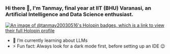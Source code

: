 ### Hi there 👋, I'm Tanmay, final year at IIT (BHU) Varanasi, an Artificial Intelligence and Data Science enthusiast.
[![An image of @tanmay20030516's Holopin badges, which is a link to view their full Holopin profile](https://holopin.me/tanmay20030516)](https://holopin.io/@tanmay20030516)
<!-- - 🔭 I’m currently working on ... -->
- 🌱 I’m currently learning about LLMs
- ⚡ Fun fact: Always look for a dark mode first, before setting up an IDE 😉
<!-- - 💬 Ask me about ...
- 📫 How to reach me: ...
- 😄 Pronouns: ... -->
<!--
**Tanmay20030516/Tanmay20030516** is a ✨ _special_ ✨ repository because its `README.md` (this file) appears on your GitHub profile.

Here are some ideas to get you started:

- 🔭 I’m currently working on ...
- 🌱 I’m currently learning ...
- 👯 I’m looking to collaborate on ...
- 🤔 I’m looking for help with ...
- 💬 Ask me about ...
- 📫 How to reach me: ...
- 😄 Pronouns: ...
- ⚡ Fun fact: ...
-->
